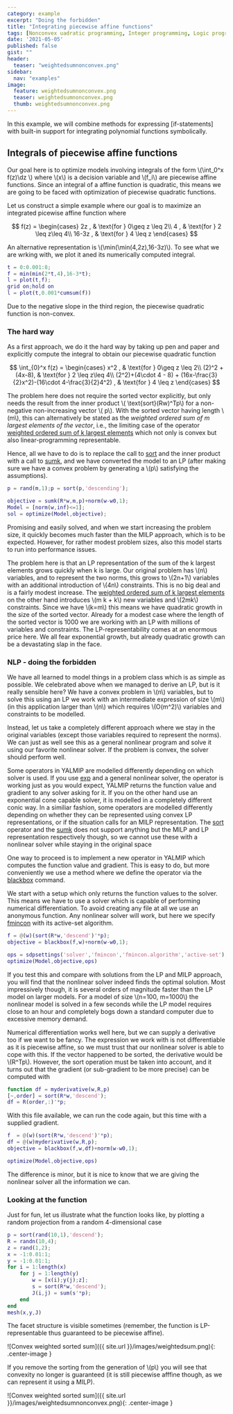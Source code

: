 ```yaml
---
category: example
excerpt: "Doing the forbidden"
title: "Integrating piecewise affine functions"
tags: [Nonconvex uadratic programming, Integer programming, Logic programming]
date: '2021-05-05'
published: false
gist: ""
header:
  teaser: "weightedsumnonconvex.png"
sidebar:
  nav: "examples"
image:
  feature: weightedsumnonconvex.png
  teaser: weightedsumnonconvex.png
  thumb: weightedsumnonconvex.png
---
```



In this example, we will combine methods for expressing [if-statements] with built-in support for integrating polynomial functions symbolically.

## Integrals of piecewise affine functions

Our goal here is to optimize models involving integrals of the form \\(\int_0^x f(z)\dz \\) where \\(x\\) is a decision variable and \\(f_i\\) are piecewise affine functions. Since an integral of a affine function is quadratic, this means we are going to be faced with optimization of piecewise quadratic functions.

Let us construct a simple example where our goal is to maximize an integrated picewise affine function where

$$
f(z) = \begin{cases} 2z , & \text{for } 0\geq z \leq 2\\
                     4  , & \text{for } 2 \leq z\leq 4\\
                     16-3z , & \text{for } 4 \leq z 
                     \end{cases}
$$

An alternative representation is \\(\min(\min(4,2z),16-3z)\\). To see what we are wrking with, we plot it aned its numerically computed integral.

````matlab
t = 0:0.001:8;
f = min(min(2*t,4),16-3*t);
l = plot(t,f);
grid on;hold on
l = plot(t,0.001*cumsum(f))
````

Due to the negative slope in the third region, the piecewise quadratic function is non-convex.

### The hard way

As a first approach, we do it the hard way by taking up pen and paper and explicitly compute the integral to obtain our piecewise quadratic function

$$
\int_{0}^x f(z) = \begin{cases} x^2 , & \text{for } 0\geq z \leq 2\\
                     (2)^2 + (4x-8), & \text{for } 2 \leq z\leq 4\\
                     (2^2)+(4\cdot 4 - 8) + (16x-\frac{3}{2}x^2)-(16\cdot 4-\frac{3}{2}4^2) , & \text{for } 4 \leq z 
                     \end{cases}
$$




The problem here does not require the sorted vector explicitly, but only needs the result from the inner product \\( \text{sort}(Rw)^Tp\\) for a non-negative non-increasing vector \\( p\\). With the sorted vector having length \\(m\\), this can alternatively be stated as the *weighted ordered sum of m largest elements of the vector*, i.e., the limiting case of the operator [weighted ordered sum of k largest elements](/command/sumk) which not only is convex but also linear-programming representable.

Hence, all we have to do is to replace the call to [sort](/command/sort) and the inner product with a call to [sumk](command/operator), and we have converted the model to an LP (after making sure we have a convex problem by generating a \\(p\\) satisfying the assumptions).

````matlab
p = rand(m,1);p = sort(p,'descending');

objective = sumk(R*w,m,p)+norm(w-w0,1);
Model = [norm(w,inf)<=1];    
sol = optimize(Model,objective);
````

Promising and easily solved, and when we start increasing the problem size, it quickly becomes much faster than the MILP approach, which is to be expected. However, for rather modest problem sizes, also this model starts to run into performance issues. 

The problem here is that an LP representation of the sum of the k largest elements grows quickly when k is large. Our original problem has \\(n\\) variables, and to represent the two norms, this grows to \\(2n+1\\) variables with an additional introduction of \\(4n\\) constraints. This is no big deal and is a fairly modest increase. The [weighted ordered sum of k largest elements](/command/sumk) on the other hand introduces \\(m k + k\\) new variables and \\(2mk\\) constraints. Since we have \\(k=m\\) this means we have quadratic growth in the size of the sorted vector. Already for a modest case where the length of the sorted vector is 1000 we are working with an LP with millions of variables and constraints. The LP-representability comes at an enormous price here. We all fear exponential growth, but already quadratic growth can be a devastating slap in the face.

### NLP - doing the forbidden

We have all learned to model things in a problem class which is as simple as possible. We celebrated above when we managed to derive an LP, but is it really sensible here? We have a convex problem in \\(n\\) variables, but to solve this using an LP we work with an intermediate expression of size \\(m\\) (in this application larger than \\(n\\) which requires \\(O(m^2)\\) variables and constraints to be modelled. 

Instead, let us take a completely different approach where we stay in the original variables (except those variables required to represent the norms). We can just as well see this as a general nonlinear program and solve it using our favorite nonlinear solver. If the problem is convex, the solver should perform well.

Some operators in YALMIP are modelled differently depending on which solver is used. If you use [exp](/command/exp) and a general nonlinear solver, the operator is working just as you would expect, YALMIP returns the function value and gradient to any solver asking for it. If you on the other hand use an exponential cone capable solver, it is modelled in a completely different conic way. In a similiar fashion, some operators are modelled differently depending on whether they can be represented using convex LP representations, or if the situation calls for an MILP representation. The [sort](/command/sort) operator and the [sumk](/command/sumk) does not support anything but the MILP and LP representation respectively though, so we cannot use these with a nonlinear solver while staying in the original space

One way to proceed is to implement a new operator in YALMIP which computes the function value and gradient. This is easy to do, but more conveniently we use a method where we define the operator via the [blackbox](/command/blackbox) command.

We start with a setup which only returns the function values to the solver. This means we have to use a solver which is capable of performing numerical differentiation. To avoid creating any file at all we use an anonymous function. Any nonlinear solver will work, but here we specify [fmincon](/solver/fmincon) with its active-set algorithm.

````matlab
f = @(w)(sort(R*w,'descend')'*p);
objective = blackbox(f,w)+norm(w-w0,1);

ops = sdpsettings('solver','fmincon','fmincon.algorithm','active-set');
optimize(Model,objective,ops)
````

If you test this and compare with solutions from the LP and MILP approach, you will find that the nonlinear solver indeed finds the optimal solution. Most impressively though, it is several orders of magnitude faster than the LP model on larger models. For a model of size \\(n=100, m=1000\\) the nonlinear model is solved in a few seconds while the LP model requires close to an hour and completely bogs down a standard computer due to excessive memory demand.

Numerical differentiation works well here, but we can supply a derivative too if we want to be fancy. The expression we work with is not differentiable as it is piecewise affine, so we must trust that our nonlinear solver is able to cope with this. If the vector happened to be sorted, the derivative would be \\(R^Tp\\). However, the sort operation must be taken into account, and it turns out that the gradient (or sub-gradient to be more precise) can be computed with

````matlab
function df = myderivative(w,R,p)
[~,order] = sort(R*w,'descend');
df = R(order,:)'*p;
````

With this file available, we can run the code again, but this time with a supplied gradient.

````matlab
f  = @(w)(sort(R*w,'descend')'*p);
df = @(w)myderivative(w,R,p);
objective = blackbox(f,w,df)+norm(w-w0,1);

optimize(Model,objective,ops)
````

The difference is minor, but it is nice to know that we are giving the nonlinear solver all the information we can.

### Looking at the function

Just for fun, let us illustrate what the function looks like, by plotting a random projection from a random 4-dimensional case

````matlab
p = sort(rand(10,1),'descend');
R = randn(10,4);
z = rand(1,2);
x = -1:0.01:1;
y = -1:0.01:1;
for i = 1:length(x)
    for j = 1:length(y)
        w = [x(i);y(j);z];
        s = sort(R*w,'descend');
        J(i,j) = sum(s'*p);
    end
end
mesh(x,y,J)
````

The facet structure is visible sometimes (remember, the function is LP-representable thus guaranteed to be piecewise affine). 

![Convex weighted sorted sum]({{ site.url }}/images/weightedsum.png){: .center-image }

If you remove the sorting from the generation of \\(p\\) you will see that convexity no longer is guaranteed (it is still piecewise afffine though, as we can represent it using a MILP).

![Convex weighted sorted sum]({{ site.url }}/images/weightedsumnonconvex.png){: .center-image }



